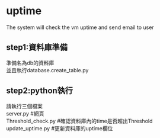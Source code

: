 # uptime
The system will check the vm uptime and send email to user
## step1:資料庫準備
準備名為db的資料庫  
並且執行database.create_table.py
## step2:python執行
請執行三個檔案  
server.py           #網頁  
Threshold_check.py  #確認資料庫內的time是否超出Threshold  
update_uptime.py    #更新資料庫的uptime欄位  
